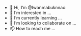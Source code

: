 - 👋 Hi, I’m @Iwanmabuknnao
- 👀 I’m interested in ...
- 🌱 I’m currently learning ...
- 💞️ I’m looking to collaborate on ...
- 📫 How to reach me ...

<!---
Iwanmabuknnao/Iwanmabuknnao is a ✨ special ✨ repository because its `README.md` (this file) appears on your GitHub profile.
You can click the Preview link to take a look at your changes.
--->
